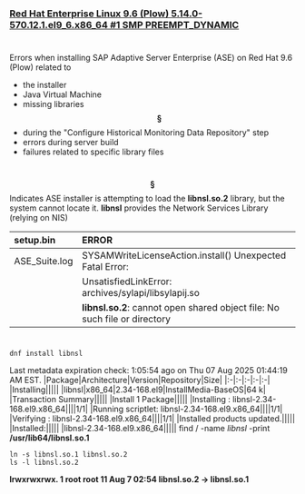#
### [Red Hat Enterprise Linux 9.6 (Plow) 5.14.0-570.12.1.el9_6.x86_64 #1 SMP PREEMPT_DYNAMIC](https://github.com/andreshermoso/sap/tree/main/sap-ase-16-install-rhel/sap-ase-161-install-rhel9)
#
Errors when installing SAP Adaptive Server Enterprise (ASE) on Red Hat 9.6 (Plow) related to
- the installer
- Java Virtual Machine
- missing libraries __$${§}$$__
- during the "Configure Historical Monitoring Data Repository" step
- errors during server build
- failures related to specific library files

#
__$${§}$$__ Indicates ASE installer is attempting to load the __libnsl.so.2__ library, but the system cannot locate it.
__libnsl__ provides the Network Services Library (relying on NIS)

|setup.bin|ERROR|
|:--------|:----|
|ASE_Suite.log|SYSAMWriteLicenseAction.install() Unexpected Fatal Error:|
||UnsatisfiedLinkError: archives/sylapi/libsylapij.so|
||__libnsl.so.2__: cannot open shared object file: No such file or directory|

#  
    dnf install libnsl
Last metadata expiration check: 1:05:54 ago on Thu 07 Aug 2025 01:44:19 AM EST.
|Package|Architecture|Version|Repository|Size|
|:-|:-|:-|:-|:-|
|Installing|||||
|libnsl|x86_64|2.34-168.el9|InstallMedia-BaseOS|64 k|
|Transaction Summary|||||
|Install 1 Package|||||
|Installing       : libnsl-2.34-168.el9.x86_64||||1/1|
|Running scriptlet: libnsl-2.34-168.el9.x86_64||||1/1|
|Verifying        : libnsl-2.34-168.el9.x86_64||||1/1|
|Installed products updated.|||||
|Installed:|||||
|libnsl-2.34-168.el9.x86_64|||||
    find / -name *libnsl* -print
__/usr/lib64/libnsl.so.1__

    ln -s libnsl.so.1 libnsl.so.2
    ls -l libnsl.so.2

__lrwxrwxrwx. 1 root root 11 Aug  7 02:54 libnsl.so.2 -> libnsl.so.1__

